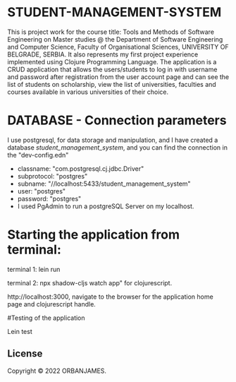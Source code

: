 # STUDENT-MANAGEMENT-SYSTEM

This is project work for the course title: Tools and Methods of Software Engineering on Master studies 
@ the Department of Software Engineering and Computer Science, Faculty of Organisational Sciences,
UNIVERSITY OF BELGRADE, SERBIA. It also represents my first project experience implemented
using Clojure Programming Language. 
The application is a CRUD application that allows the users/students to log in with username and 
password after registration from the user account page and can see the list of students on scholarship,
view the list of universities, faculties and courses available in various universities of their choice.

# DATABASE - Connection parameters
I use postgresql, for data storage and manipulation, and I have created a database *student_management_system*,
and you can find the connection in the "dev-config.edn"

* classname:   "com.postgresql.cj.jdbc.Driver"
* subprotocol: "postgres"
* subname:     "//localhost:5433/student_management_system"
* user:        "postgres"
* password:    "postgres"
* I used PgAdmin to run a postgreSQL Server on my localhost.


# Starting the application from terminal:
terminal 1: lein run

terminal 2: npx shadow-cljs watch app" for clojurescript. 

http://localhost:3000, navigate to the browser for the application home page  and clojurescript handle.


#Testing of the application

Lein test

## License

Copyright © 2022 ORBANJAMES.
